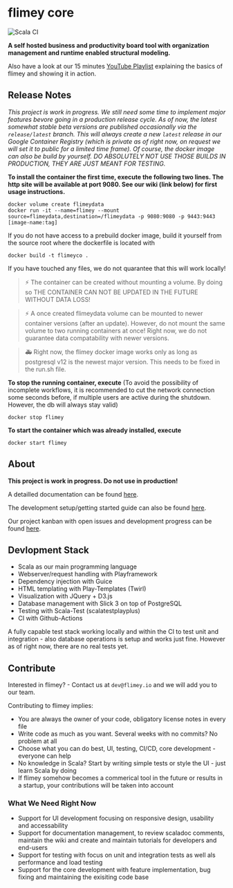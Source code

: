 # flimey core

![Scala CI](https://github.com/flimeyio/flimey-core/workflows/Scala%20CI/badge.svg)

**A self hosted business and productivity board tool with organization management and runtime enabled structural modeling.**

Also have a look at our 15 minutes [YouTube Playlist](https://youtube.com/playlist?list=PLoFJ1Ykl2Gmyvzp6vOjk95xiQkF0kWsek) explaining the basics of flimey and showing it in action.

## Release Notes

*This project is work in progress. We still need some time to implement major features bevore going in a production release cycle. As of now, the latest somewhat stable beta versions are published occasionally via the ``release/latest`` branch. This will always create a new ``latest`` release in our Google Container Registry (which is private as of right now, on request we will set it to public for a limited time frame). Of course, the docker image can also be build by yourself. DO ABSOLUTELY NOT USE THOSE BUILDS IN PRODUCTION, THEY ARE JUST MEANT FOR TESTING.*

**To install the container the first time, execute the following two lines. The http site will be available at port 9080. See our wiki (link below) for first usage instructions.**

```
docker volume create flimeydata
docker run -it --name=flimey --mount source=flimeydata,destination=/flimeydata -p 9080:9080 -p 9443:9443 [image-name:tag]
```

If you do not have access to a prebuild docker image, build it yourself from the source root where the dockerfile is located with
```
docker build -t flimeyco .
```
If you have touched any files, we do not quarantee that this will work locally!

> ⚡ The container can be created without mounting a volume. By doing so THE CONTAINER CAN NOT BE UPDATED IN THE FUTURE WITHOUT DATA LOSS!

> ⚡ A once created flimeydata volume can be mounted to newer container versions (after an update).
However, do not mount the same volume to two running containers at once! Right now, we do not guarantee data compatability with newer versions.

> 🚑 Right now, the flimey docker image works only as long as postgresql v12 is the newest major version. This needs to be fixed in the
run.sh file.

**To stop the running container, execute**
(To avoid the possibility of incomplete workflows, it is recommended to cut the network connection
some seconds before, if multiple users are active during the shutdown. However, the db will always stay valid)

``docker stop flimey``


**To start the container which was already installed, execute**

``docker start flimey``


## About

**This project is work in progress. Do not use in production!**

A detailled documentation can be found [here](https://github.com/flimeyio/flimey-core/wiki).

The development setup/getting started guide can also be found [here](https://github.com/flimeyio/flimey-core/wiki/System-Setup).

Our project kanban with open issues and development progress can be found [here](https://github.com/flimeyio/flimey-core/projects/1).

## Devlopment Stack

* Scala as our main programming language
* Webserver/request handling with Playframework
* Dependency injection with Guice
* HTML templating with Play-Templates (Twirl)
* Visualization with JQuery + D3.js
* Database management with Slick 3 on top of PostgreSQL
* Testing with Scala-Test (scalatestplayplus)
* CI with Github-Actions

A fully capable test stack working locally and within the CI to test unit and integration - also database operations is setup and works just fine. However as of right now, there are no real tests yet.

## Contribute

Interested in flimey? - Contact us at ``dev@flimey.io`` and we will add you to our team.

Contributing to flimey implies:

* You are always the owner of your code, obligatory license notes in every file
* Write code as much as you want. Several weeks with no commits? No problem at all
* Choose what you can do best, UI, testing, CI/CD, core development - everyone can help
* No knowledge in Scala? Start by writing simple tests or style the UI - just learn Scala by doing
* If flimey somehow becomes a commerical tool in the future or results in a startup, your contributions will be taken into account

### What We Need Right Now

* Support for UI development focusing on responsive design, usability and accessability
* Support for documentation management, to review scaladoc comments, maintain the wiki and create and maintain tutorials for developers and end-users
* Support for testing with focus on unit and integration tests as well als performance and load testing
* Support for the core development with feature implementation, bug fixing and maintaining the exisiting code base
